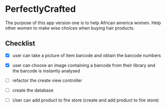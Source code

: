 # PerfectlyCrafted
The purpose of this app version one is to help African america women. Help other women to make wise choices when buying hair products.  

## Checklist
- [x] user can take a picture of item barcode and obtain the barcode numbers
- [x] user can choose an image containing a barcode from their library and the barcode is instantly analysed
- [ ]  refactor the create view controller 
- [ ]  create the database 
- [ ]  User can add product to fire store (create and add product to fire store)
 
